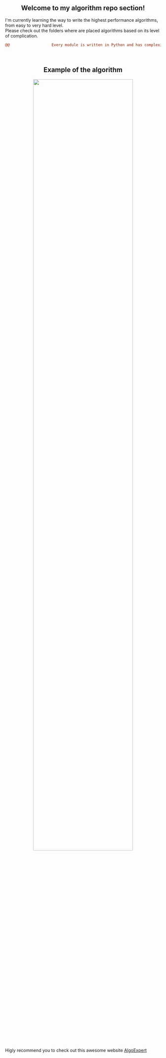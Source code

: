 <h2 align="center"> Welcome to my algorithm repo section!</h2>

I'm currently learning the way to write the highest performance algorithms, from easy to very hard level. <br>
Please check out the folders where are placed algorithms based on its level of complication.
```diff
@@                   Every module is written in Python and has complexity analysis.                    @@
```



<br>
<h2 align="center"> Example of the algorithm </h2>
<p align="center">
  <img src="https://i.imgur.com/iYb4qse.png" width="80%" height="80%">
</p>


Higly recommend you to check out this awesome website [AlgoExpert](https://www.algoexpert.io/product)
